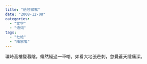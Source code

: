 ```yaml
---
title: "過陸家嘴"
date: "2008-12-08"
categories: 
  - "文字"
  - "诗词"
tags: 
  - "七绝"
  - "陆家嘴"
---
```


環峙高樓聳暮陰，倏然經過一車喑。如看大地張芒刺，忽覺蒼天隱痛深。

